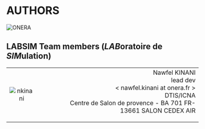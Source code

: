 
# AUTHORS

![ONERA](https://www.fondamenti.fr/assets/img/portfolios/Onera-bloc-marque.png "Logo ONERA")

## LABSIM Team members (*LAB*oratoire de *SIM*ulation)

| | |
| :--: | --: |
| ![nkinani](https://avatars0.githubusercontent.com/u/4352738?s=460&u=4161f3b9e0658ec0213a548c459ddd0904a518e8&v=4) | <dl> <dt>Nawfel KINANI</dt> <dd>lead dev</dd> <dd>< nawfel.kinani at onera.fr ></dd> <dd>DTIS/ICNA</dd> <dd>Centre de Salon de provence - BA 701 FR-13661 SALON CEDEX AIR</dd> </d1> |
